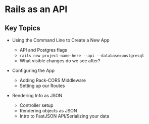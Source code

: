 # Rails as an API

## Key Topics

* Using the Command Line to Create a New App
  * API and Postgres flags
  * `rails new project-name-here --api --database=postgresql`
  * What visible changes do we see after?

* Configuring the App
  * Adding Rack-CORS Middleware
  * Setting up our Routes

* Rendering Info as JSON
  * Controller setup
  * Rendering objects as JSON
  * Intro to FastJSON API/Serializing your data
